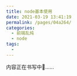 ```yaml
---
title: node基本使用
date: 2021-03-19 13:41:19
permalink: /pages/04a264/
categories:
  - 前端乱炖
  - node
tags:
  - 
---
```


内容正在书写中💪......
